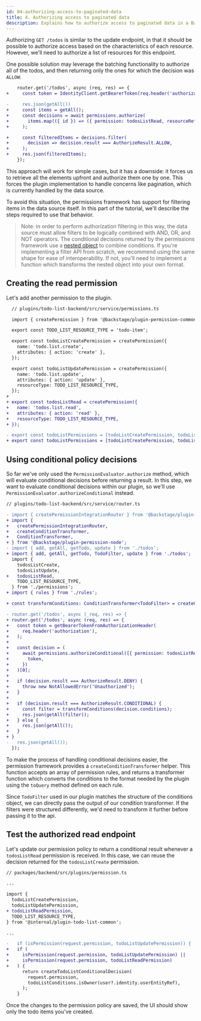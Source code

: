 ```yaml
---
id: 04-authorizing-access-to-paginated-data
title: 4. Authorizing access to paginated data
description: Explains how to authorize access to paginated data in a Backstage plugin
---
```


Authorizing `GET /todos` is similar to the update endpoint, in that it should be possible to authorize access based on the characteristics of each resource. However, we'll need to authorize a list of resources for this endpoint.

One possible solution may leverage the batching functionality to authorize all of the todos, and then returning only the ones for which the decision was `ALLOW`:

```diff
    router.get('/todos', async (req, res) => {
+     const token = IdentityClient.getBearerToken(req.header('authorization'));

-     res.json(getAll())
+     const items = getAll();
+     const decisions = await permissions.authorize(
+       items.map(({ id }) => ({ permission: todosListRead, resourceRef: id })),
+     );

+     const filteredItems = decisions.filter(
+       decision => decision.result === AuthorizeResult.ALLOW,
+     );
+     res.json(filteredItems);
    });
```

This approach will work for simple cases, but it has a downside: it forces us to retrieve all the elements upfront and authorize them one by one. This forces the plugin implementation to handle concerns like pagination, which is currently handled by the data source.

To avoid this situation, the permissions framework has support for filtering items in the data source itself. In this part of the tutorial, we'll describe the steps required to use that behavior.

> Note: in order to perform authorization filtering in this way, the data source must allow filters to be logically combined with AND, OR, and NOT operators. The conditional decisions returned by the permissions framework use a [nested object](https://backstage.io/docs/reference/plugin-permission-common.permissioncriteria) to combine conditions. If you're implementing a filter API from scratch, we recommend using the same shape for ease of interoperability. If not, you'll need to implement a function which transforms the nested object into your own format.

## Creating the read permission

Let's add another permission to the plugin.

```diff
  // plugins/todo-list-backend/src/service/permissions.ts

  import { createPermission } from '@backstage/plugin-permission-common';

  export const TODO_LIST_RESOURCE_TYPE = 'todo-item';

  export const todoListCreatePermission = createPermission({
    name: 'todo.list.create',
    attributes: { action: 'create' },
  });

  export const todoListUpdatePermission = createPermission({
    name: 'todo.list.update',
    attributes: { action: 'update' },
    resourceType: TODO_LIST_RESOURCE_TYPE,
  });
+
+ export const todosListRead = createPermission({
+   name: 'todos.list.read',
+   attributes: { action: 'read' },
+   resourceType: TODO_LIST_RESOURCE_TYPE,
+ });

- export const todoListPermissions = [todoListCreatePermission, todoListUpdatePermission];
+ export const todoListPermissions = [todoListCreatePermission, todoListUpdatePermission, todoListReadPermission];
```

## Using conditional policy decisions

So far we've only used the `PermissionEvaluator.authorize` method, which will evaluate conditional decisions before returning a result. In this step, we want to evaluate conditional decisions within our plugin, so we'll use `PermissionEvaluator.authorizeConditional` instead.

```diff
// plugins/todo-list-backend/src/service/router.ts

- import { createPermissionIntegrationRouter } from '@backstage/plugin-permission-node';
+ import {
+   createPermissionIntegrationRouter,
+   createConditionTransformer,
+   ConditionTransformer,
+ } from '@backstage/plugin-permission-node';
- import { add, getAll, getTodo, update } from './todos';
+ import { add, getAll, getTodo, TodoFilter, update } from './todos';
  import {
    todosListCreate,
    todosListUpdate,
+   todosListRead,
    TODO_LIST_RESOURCE_TYPE,
  } from './permissions';
+ import { rules } from './rules';

+ const transformConditions: ConditionTransformer<TodoFilter> = createConditionTransformer(Object.values(rules));

- router.get('/todos', async (_req, res) => {
+ router.get('/todos', async (req, res) => {
+   const token = getBearerTokenFromAuthorizationHeader(
+     req.header('authorization'),
+   );
+
+   const decision = (
+     await permissions.authorizeConditional([{ permission: todosListRead }], {
+       token,
+     })
+   )[0];
+
+   if (decision.result === AuthorizeResult.DENY) {
+     throw new NotAllowedError('Unauthorized');
+   }
+
+   if (decision.result === AuthorizeResult.CONDITIONAL) {
+     const filter = transformConditions(decision.conditions);
+     res.json(getAll(filter));
+   } else {
+     res.json(getAll());
+   }
+ }
-   res.json(getAll());
  });
```

To make the process of handling conditional decisions easier, the permission framework provides a `createConditionTransformer` helper. This function accepts an array of permission rules, and returns a transformer function which converts the conditions to the format needed by the plugin using the `toQuery` method defined on each rule.

Since `TodoFilter` used in our plugin matches the structure of the conditions object, we can directly pass the output of our condition transformer. If the filters were structured differently, we'd need to transform it further before passing it to the api.

## Test the authorized read endpoint

Let's update our permission policy to return a conditional result whenever a `todosListRead` permission is received. In this case, we can reuse the decision returned for the `todosListCreate` permission.

```diff
// packages/backend/src/plugins/permission.ts

...

import {
  todoListCreatePermission,
  todoListUpdatePermission,
+ todoListReadPermission,
  TODO_LIST_RESOURCE_TYPE,
} from '@internal/plugin-todo-list-common';

...

-   if (isPermission(request.permission, todoListUpdatePermission)) {
+   if (
+     isPermission(request.permission, todoListUpdatePermission) ||
+     isPermission(request.permission, todoListReadPermission)
+   ) {
      return createTodoListConditionalDecision(
        request.permission,
        todoListConditions.isOwner(user?.identity.userEntityRef),
      );
    }
```

Once the changes to the permission policy are saved, the UI should show only the todo items you've created.
